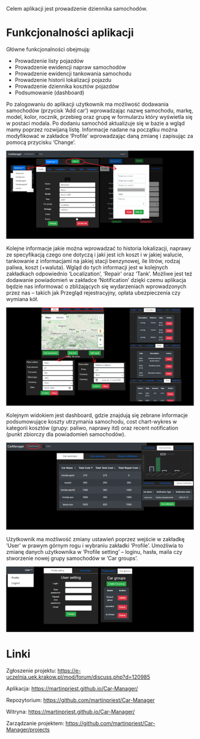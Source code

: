 Celem aplikacji jest prowadzenie dziennika samochodów.

# Funkcjonalności aplikacji

Główne funkcjonalności obejmują:

- Prowadzenie listy pojazdów
- Prowadzenie ewidencji napraw samochodów
- Prowadzenie ewidencji tankowania samochodu
- Prowadzenie historii lokalizacji pojazdu
- Prowadzenie dziennika kosztów pojazdów
- Podsumowanie (dashboard)

Po zalogowaniu do aplikacji użytkownik ma możliwość dodawania samochodów (przycisk ‘Add car’) wprowadzając nazwę samochodu, markę, model, kolor, rocznik, przebieg oraz grupę w formularzu który wyświetla się w postaci modala.
Po dodaniu samochód aktualizuje się w bazie a wgląd mamy poprzez rozwijaną listę.
Informacje nadane na początku można modyfikować w zakładce ‘Profile’ wprowadzając daną zmianę i zapisując za pomocą przycisku ‘Change’.

![Samochody - profil](assets/img/cars-profile.png)

Kolejne informacje jakie można wprowadzać to historia lokalizacji, naprawy ze specyfikacją czego one dotyczą i jaki jest ich koszt i w jakiej walucie, tankowanie z informacjami na jakiej stacji benzynowej, ile litrów, rodzaj paliwa, koszt (+waluta).
Wgląd do tych informacji jest w kolejnych zakładkach odpowiednio ‘Localization’, ‘Repair’ oraz ‘Tank’.
Możliwe jest też dodawanie powiadomień w zakładce ‘Notification’ dzięki czemu aplikacja będzie nas informować o zbliżających się wydarzeniach wprowadzonych przez nas – takich jak Przegląd rejestracyjny, opłata ubezpieczenia czy wymiana kół.

![Samochody - mapa](assets/img/cars-map.png)

Kolejnym widokiem jest dashboard, gdzie znajdują się zebrane informacje podsumowujące koszty utrzymania samochodu, cost chart-wykres w kategorii kosztów (grupy: paliwo, naprawy itd) oraz recent notification (punkt zbiorczy dla powiadomień samochodów).

![Dashboard](assets/img/dashboard.png)

Użytkownik ma możliwość zmiany ustawień poprzez wejście w zakładkę ‘User’ w prawym górnym rogu i wybraniu zakładki ‘Profile’.
Umożliwia to zmianę danych użytkownika w ‘Profile setting’ – loginu, hasła, maila czy stworzenie nowej grupy samochodów w ‘Car groups’.

![Profil użytkownika](assets/img/settings.png)

# Linki

Zgłoszenie projektu: <https://e-uczelnia.uek.krakow.pl/mod/forum/discuss.php?d=120985>

Aplikacja: <https://martinpriest.github.io/Car-Manager/>

Repozytorium: <https://github.com/martinpriest/Car-Manager>

Witryna: <https://martinpriest.github.io/Car-Manager/>

Zarządzanie projektem: <https://github.com/martinpriest/Car-Manager/projects>
